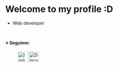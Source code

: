# Welcome to my profile  :D
- Web developer 
<br>

[instagram]: https://www.instagram.com/ljuanda_castro
[replit]: https://discord.gg/v2mNkJXGpf

**⭐ Seguime:**
<br>
> [<img align="left" alt="Instagram" width="32px" src="https://api.iconify.design/mdi:instagram.svg?color=rgb(114,137,218)&height=32" />][instagram]
> [<img align="left" alt="Discord" width="32px" src="https://api.iconify.design/mdi:discord.svg?color=rgb(114,137,218)&height=32" />][replit]

